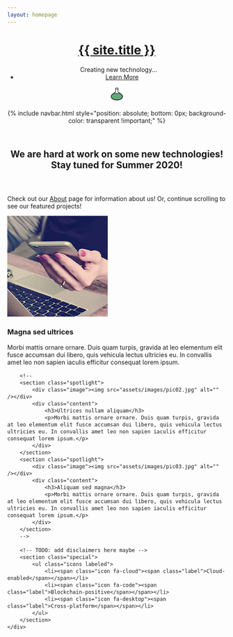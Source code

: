 ```yaml
---
layout: homepage
---
```


<!-- Header -->
<header id="header">
	<div class="content">
		<h1><a href="#">{{ site.title }}</a></h1>
		<ul class="actions">
		<!-- <li><a href="{{ site.download_button_url }}" class="button special icon fa-download">Download</a></li> -->
		Creating new technology... &nbsp;&nbsp;&nbsp;
		<li><a href="#one" class="button icon fa-chevron-down scrolly">Learn More</a></li>
		</ul>
	</div>
	<div class="image mainlogo"><div class="inner"><img src="assets/sleeklogo.svg" alt="" /></div></div>
	<br/>
	{% include navbar.html style="position: absolute; bottom: 0px; background-color: transparent !important;" %}
</header>



<!-- One -->
<section id="one" class="wrapper style2 special">
	<header class="major">
		<h2>We are hard at work on some new technologies! Stay tuned for Summer 2020!</h2>
	</header>
	<p>
		Check out our <a href="{{ 'about' }}">About</a> page for information about us!
		Or, continue scrolling to see our featured projects!
	</p>
</section>

<!-- Two -->
<section id="two" class="wrapper">
	<div class="inner alt">
		<!-- TODO: add featuring projects here -->
		<section class="spotlight">
			<div class="image"><img src="assets/images/pic01.jpg" alt="" /></div>
			<div class="content">
				<h3>Magna sed ultrices</h3>
				<p>Morbi mattis ornare ornare. Duis quam turpis, gravida at leo elementum elit fusce accumsan dui libero, quis vehicula lectus ultricies eu. In convallis amet leo non sapien iaculis efficitur consequat lorem ipsum.</p>
			</div>
		</section>

		<!--
		<section class="spotlight">
			<div class="image"><img src="assets/images/pic02.jpg" alt="" /></div>
			<div class="content">
				<h3>Ultrices nullam aliquam</h3>
				<p>Morbi mattis ornare ornare. Duis quam turpis, gravida at leo elementum elit fusce accumsan dui libero, quis vehicula lectus ultricies eu. In convallis amet leo non sapien iaculis efficitur consequat lorem ipsum.</p>
			</div>
		</section>
		<section class="spotlight">
			<div class="image"><img src="assets/images/pic03.jpg" alt="" /></div>
			<div class="content">
				<h3>Aliquam sed magna</h3>
				<p>Morbi mattis ornare ornare. Duis quam turpis, gravida at leo elementum elit fusce accumsan dui libero, quis vehicula lectus ultricies eu. In convallis amet leo non sapien iaculis efficitur consequat lorem ipsum.</p>
			</div>
		</section>
		-->

		<!-- TODO: add disclaimers here maybe -->
		<section class="special">
			<ul class="icons labeled">
				<li><span class="icon fa-cloud"><span class="label">Cloud-enabled</span></span></li>
				<li><span class="icon fa-code"><span class="label">Blockchain-positive</span></span></li>
				<li><span class="icon fa-desktop"><span class="label">Cross-platform</span></span></li>
			</ul>
		</section>
	</div>
</section>
